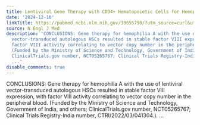 ```yaml
---
title: Lentiviral Gene Therapy with CD34+ Hematopoietic Cells for Hemophilia A
date: '2024-12-10'
linkTitle: https://pubmed.ncbi.nlm.nih.gov/39655790/?utm_source=curl&utm_medium=rss&utm_campaign=pubmed-2&utm_content=1LIK-026Y9bjRE4xDQ231BSa89BnY4O2Rfi-9WXQd8C31C6cqE&fc=20211015124055&ff=20241210175340&v=2.18.0.post9+e462414
source: N Engl J Med
description: 'CONCLUSIONS: Gene therapy for hemophilia A with the use of lentiviral
  vector-transduced autologous HSCs resulted in stable factor VIII expression, with
  factor VIII activity correlating to vector copy number in the peripheral blood.
  (Funded by the Ministry of Science and Technology, Government of India, and others;
  ClinicalTrials.gov number, NCT05265767; Clinical Trials Registry-India number, CTRI/2022/03/041304.).
  ...'
disable_comments: true
---
```

CONCLUSIONS: Gene therapy for hemophilia A with the use of lentiviral vector-transduced autologous HSCs resulted in stable factor VIII expression, with factor VIII activity correlating to vector copy number in the peripheral blood. (Funded by the Ministry of Science and Technology, Government of India, and others; ClinicalTrials.gov number, NCT05265767; Clinical Trials Registry-India number, CTRI/2022/03/041304.). ...